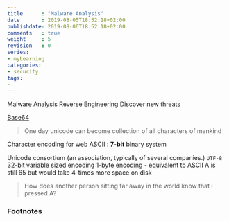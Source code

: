 ```yaml
---
title      : "Malware Analysis"
date       : 2019-08-05T18:52:18+02:00
publishdate: 2019-08-06T18:52:18+02:00
comments   : true
weight     : 5
revision   : 0
series:
- myLearning
categories:
- security
tags:
-
---
```


Malware Analysis
Reverse Engineering
Discover new threats

[Base64](https://youtu.be/8qkxeZmKmOY)
<!-- more -->

> One day unicode can become collection of all characters of mankind


Character encoding for web
ASCII
: **7-bit** binary system


Unicode consortium (an association, typically of several companies.)
`UTF-8` 32-bit
variable sized encoding
1-byte encoding - equivalent to ASCII
A is still 65 but would take 4-times more space on disk

> How does another person sitting far away in the world know that i pressed A?


### Footnotes

[^1]: [yt, The Epic of Gilgamesh](https://youtu.be/sWppk7-Mti4)
[^2]:
